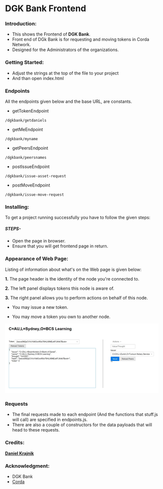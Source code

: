 # DGK Bank Frontend

### Introduction: 
- This shows the Frontend of **DGK Bank**.
- Front end of DGk Bank is for requesting and moving tokens in Corda Network.
- Designed for the Administrators of the organizations.

### Getting Started: 
- Adjust the strings at the top of the file to your project 
- And than open index.html 


### Endpoints
All the endpoints given below and the base URL, are constants.


- getTokenEndpoint
```
/dgkbank/getdaniels
```
- getMeEndpoint
```
/dgkbank/myname
```

- getPeersEndpoint
```
/dgkbank/peersnames
```

- postIssueEndpoint
```
/dgkbank/issue-asset-request
```
- postMoveEndpoint
```
/dgkbank/issue-move-request
```

### Installing: 
To get a project running successfully you have to follow the given steps: 
 
##### STEPS- 
 
- Open the page in browser.
- Ensure that you will get frontend page in return. 

### Appearance of Web Page:
Listing of information about what's on the Web page is given below:

**1.** The page header is the identity of the node you're connected to.

**2.**  The left panel displays tokens this node is aware of.

**3.**  The right panel allows you to perform actions on behalf of this node.

   - You may issue a new token.
  
   - You may move a token you own to another node. 
  
  ![Diagram](dgk%20frontend.jpg)


### Requests
- The final requests made to each endpoint (And the functions that stuff.js will call) are specified in endpoints.js.
- There are also a couple of constructors for the data payloads that will head to these requests. 


### Credits: 
[**Daniel Krajnik**](daniel.krajnik@bcstechnology.com.au)


### Acknowledgment: 
- DGK Bank
- [Corda](https://www.corda.net/)



